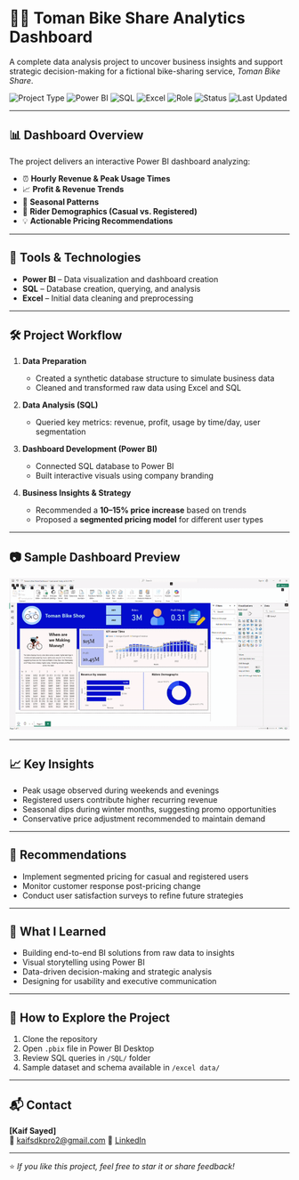 # 🚴‍♂️ Toman Bike Share Analytics Dashboard

A complete data analysis project to uncover business insights and support strategic decision-making for a fictional bike-sharing service, *Toman Bike Share*.

![Project Type](https://img.shields.io/badge/Project-Data%20Analysis-blueviolet)
![Power BI](https://img.shields.io/badge/Tool-Power%20BI-yellow)
![SQL](https://img.shields.io/badge/Language-SQL-blue)
![Excel](https://img.shields.io/badge/Tool-Excel-green)
![Role](https://img.shields.io/badge/Role-Solo%20Developer-informational)
![Status](https://img.shields.io/badge/Status-Completed-brightgreen)
![Last Updated](https://img.shields.io/badge/Last%20Updated-May%202025-orange)

---

## 📊 Dashboard Overview

The project delivers an interactive Power BI dashboard analyzing:

- ⏰ **Hourly Revenue & Peak Usage Times**
- 📈 **Profit & Revenue Trends**
- 🍂 **Seasonal Patterns**
- 👥 **Rider Demographics (Casual vs. Registered)**
- 💡 **Actionable Pricing Recommendations**

---

## 🧩 Tools & Technologies

- **Power BI** – Data visualization and dashboard creation  
- **SQL** – Database creation, querying, and analysis  
- **Excel** – Initial data cleaning and preprocessing  

---

## 🛠️ Project Workflow

1. **Data Preparation**  
   - Created a synthetic database structure to simulate business data  
   - Cleaned and transformed raw data using Excel and SQL

2. **Data Analysis (SQL)**  
   - Queried key metrics: revenue, profit, usage by time/day, user segmentation

3. **Dashboard Development (Power BI)**  
   - Connected SQL database to Power BI  
   - Built interactive visuals using company branding

4. **Business Insights & Strategy**  
   - Recommended a **10–15% price increase** based on trends  
   - Proposed a **segmented pricing model** for different user types

---

## 📷 Sample Dashboard Preview

![Dashboard Demo](images/dashboard-demo.gif)

---

## 📈 Key Insights

- Peak usage observed during weekends and evenings
- Registered users contribute higher recurring revenue
- Seasonal dips during winter months, suggesting promo opportunities
- Conservative price adjustment recommended to maintain demand

---

## 📎 Recommendations

- Implement segmented pricing for casual and registered users  
- Monitor customer response post-pricing change  
- Conduct user satisfaction surveys to refine future strategies

---

## 🧠 What I Learned

- Building end-to-end BI solutions from raw data to insights  
- Visual storytelling using Power BI  
- Data-driven decision-making and strategic analysis  
- Designing for usability and executive communication

---

## 🚀 How to Explore the Project

1. Clone the repository  
2. Open `.pbix` file in Power BI Desktop  
3. Review SQL queries in `/SQL/` folder  
4. Sample dataset and schema available in `/excel data/`

---

## 📬 Contact

**[Kaif Sayed]**  
📧 kaifsdkpro2@gmail.com 
📎 [LinkedIn](https://www.linkedin.com/in/kaif-sayed-ab8405253/) 

---

⭐ *If you like this project, feel free to star it or share feedback!*
